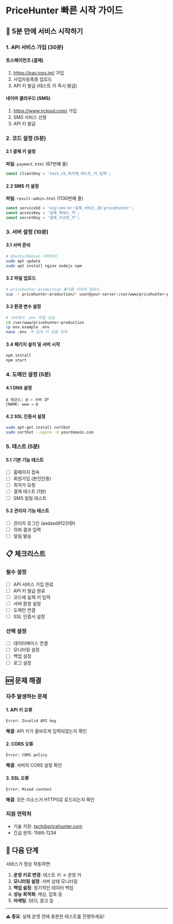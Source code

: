 # PriceHunter 빠른 시작 가이드

## 🚀 5분 만에 서비스 시작하기

### 1. API 서비스 가입 (30분)

#### 토스페이먼츠 (결제)
1. https://pay.toss.im/ 가입
2. 사업자등록증 업로드
3. API 키 발급 (테스트 키 즉시 발급)

#### 네이버 클라우드 (SMS)
1. https://www.ncloud.com/ 가입
2. SMS 서비스 신청
3. API 키 발급

### 2. 코드 설정 (5분)

#### 2.1 결제 키 설정
**파일**: `payment.html` (67번째 줄)
```javascript
const clientKey = 'test_ck_여기에_테스트_키_입력';
```

#### 2.2 SMS 키 설정
**파일**: `result-admin.html` (1130번째 줄)
```javascript
const serviceId = 'ncp:sms:kr:실제_서비스_ID:pricehunter';
const accessKey = '실제_액세스_키';
const secretKey = '실제_시크릿_키';
```

### 3. 서버 설정 (10분)

#### 3.1 서버 준비
```bash
# Ubuntu/Debian 서버에서
sudo apt update
sudo apt install nginx nodejs npm
```

#### 3.2 파일 업로드
```bash
# pricehunter-production 폴더를 서버에 업로드
scp -r pricehunter-production/* user@your-server:/var/www/pricehunter-production/
```

#### 3.3 환경 변수 설정
```bash
# 서버에서 .env 파일 생성
cd /var/www/pricehunter-production
cp env.example .env
nano .env  # 실제 키 값들 입력
```

#### 3.4 패키지 설치 및 서버 시작
```bash
npm install
npm start
```

### 4. 도메인 설정 (5분)

#### 4.1 DNS 설정
```
A 레코드: @ → 서버 IP
CNAME: www → @
```

#### 4.2 SSL 인증서 설정
```bash
sudo apt-get install certbot
sudo certbot --nginx -d yourdomain.com
```

### 5. 테스트 (5분)

#### 5.1 기본 기능 테스트
- [ ] 홈페이지 접속
- [ ] 회원가입 (본인인증)
- [ ] 최저가 요청
- [ ] 결제 테스트 (1원)
- [ ] SMS 알림 테스트

#### 5.2 관리자 기능 테스트
- [ ] 관리자 로그인 (asdasd9123!@)
- [ ] 의뢰 결과 입력
- [ ] 알림 발송

## 📋 체크리스트

### 필수 설정
- [ ] API 서비스 가입 완료
- [ ] API 키 발급 완료
- [ ] 코드에 실제 키 입력
- [ ] 서버 환경 설정
- [ ] 도메인 연결
- [ ] SSL 인증서 설정

### 선택 설정
- [ ] 데이터베이스 연결
- [ ] 모니터링 설정
- [ ] 백업 설정
- [ ] 로그 설정

## 🆘 문제 해결

### 자주 발생하는 문제

#### 1. API 키 오류
```
Error: Invalid API key
```
**해결**: API 키가 올바르게 입력되었는지 확인

#### 2. CORS 오류
```
Error: CORS policy
```
**해결**: 서버의 CORS 설정 확인

#### 3. SSL 오류
```
Error: Mixed content
```
**해결**: 모든 리소스가 HTTPS로 로드되는지 확인

### 지원 연락처
- 기술 지원: tech@pricehunter.com
- 긴급 문의: 1588-1234

## 🎯 다음 단계

서비스가 정상 작동하면:
1. **운영 키로 변경**: 테스트 키 → 운영 키
2. **모니터링 설정**: 서버 상태 모니터링
3. **백업 설정**: 정기적인 데이터 백업
4. **성능 최적화**: 캐싱, 압축 등
5. **마케팅**: SEO, 광고 등

---

**⚠️ 중요**: 실제 운영 전에 충분한 테스트를 진행하세요! 